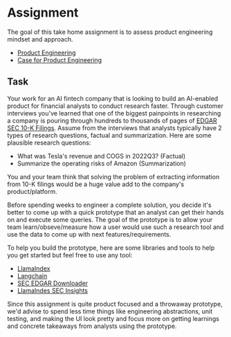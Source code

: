 # Assignment

The goal of this take home assignment is to assess product engineering mindset and approach.

* [Product Engineering](https://posthog.com/blog/what-is-a-product-engineer)
* [Case for Product Engineering](https://weaviate.io/company/playbook/the-case-of-product-engineering)


## Task

Your work for an AI fintech company that is looking to build an AI-enabled product for financial analysts to conduct research faster. Through customer interviews you've learned that one of the biggest painpoints in researching a company is pouring through hundreds to thousands of pages of [EDGAR SEC 10-K Filings](https://www.sec.gov/edgar/searchedgar/companysearch). Assume from the interviews that analysts typically have 2 types of research questions, factual and summarization. Here are some plausible research questions:

* What was Tesla's revenue and COGS in 2022Q3? (Factual)
* Summarize the operating risks of Amazon (Summarization)

You and your team think that solving the problem of extracting information from 10-K filings would be a huge value add to the company's product/platform. 

Before spending weeks to engineer a complete solution, you decide it's better to come up with a quick prototype that an analyst can get their hands on and execute some queries. The goal of the prototype is to allow your team learn/obseve/measure how a user would use such a research tool and use the data to come up with next features/requirements.

To help you build the prototype, here are some libraries and tools to help you get started but feel free to use any tool:
* [LlamaIndex](https://www.llamaindex.ai/)
* [Langchain](https://www.langchain.com/])
* [SEC EDGAR Downloader](https://sec-edgar-downloader.readthedocs.io/en/latest)
* [LlamaIndes SEC Insights](https://github.com/run-llama/sec-insights)


Since this assignment is quite product focused and a throwaway prototype, we'd advise to spend less time things like engineering abstractions, unit testing, and making the UI look pretty and focus more on getting learnings and concrete takeaways from analysts using the prototype.

